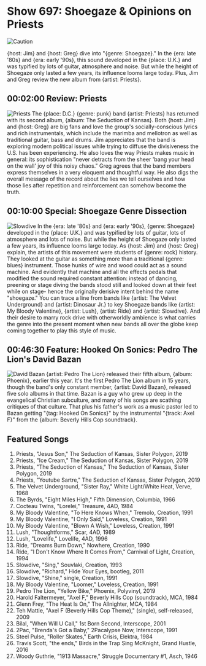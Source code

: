 

# Show 697: Shoegaze & Opinions on Priests

![Caution](https://sound-images.s3.amazonaws.com/images/2019/shoegaze1.jpg)

{host: Jim} and {host: Greg} dive into "{genre: Shoegaze}." In the {era: late '80s} and {era: early '90s}, this sound developed in the {place: U.K.} and was typified by lots of guitar, atmosphere and noise. But while the height of Shoegaze only lasted a few years, its influence looms large today. Plus, Jim and Greg review the new album from {artist: Priests}.

## 00:02:00 Review: Priests
![Priests](https://sound-images.s3.amazonaws.com/images/2019/priests.jpg)
The {place: D.C.} {genre: punk} band {artist: Priests} has returned with its second album, {album: The Seduction of Kansas}. Both {host: Jim} and {host: Greg} are big fans and love the group's socially-conscious lyrics and rich instrumentals, which include the marimba and mellotron as well as traditional guitar, bass and drums. Jim appreciates that the band is exploring modern political issues while trying to diffuse the divisiveness the U.S. has been experiencing. He also loves the way Priests makes music in general: its sophistication "never detracts from the sheer 'bang your head on the wall' joy of this noisy chaos." Greg agrees that the band members express themselves in a very eloquent and thoughtful way. He also digs the overall message of the record about the lies we tell ourselves and how those lies after repetition and reinforcement can somehow become the truth.

## 00:10:00 Special: Shoegaze Genre Dissection
![Slowdive](https://sound-images.s3.amazonaws.com/images/2019/slowdive.jpg)
In the {era: late '80s} and {era: early '90s}, {genre: Shoegaze} developed in the {place: U.K.} and was typified by lots of guitar, lots of atmosphere and lots of noise. But while the height of Shoegaze only lasted a few years, its influence looms large today. As {host: Jim} and {host: Greg} explain, the artists of this movement were students of {genre: rock} history. They looked at the guitar as something more than a traditional {genre: blues} instrument. Those hunks of wire and wood could act as a sound machine. And evidently that machine and all the effects pedals that modified the sound required constant attention: instead of dancing, preening or stage diving the bands stood still and looked down at their feet while on stage- hence the originally derisive intent behind the name "shoegaze." You can trace a line from bands like {artist: The Velvet Underground} and {artist: Dinosaur Jr.} to key Shoegaze bands like {artist: My Bloody Valentine}, {artist: Lush}, {artist: Ride} and {artist: Slowdive}. And their desire to marry rock drive with otherworldly ambience is what carries the genre into the present moment when new bands all over the globe keep coming together to play this style of music. 

## 00:46:30 Feature: Hooked On Sonics: Pedro The Lion's David Bazan
![David Bazan](https://sound-images.s3.amazonaws.com/images/2019/bazan.jpg)
{artist: Pedro The Lion} released their fifth album, {album: Phoenix}, earlier this year. It's the first Pedro The Lion album in 15 years, though the band's only constant member, {artist: David Bazan}, released five solo albums in that time. Bazan is a guy who grew up deep in the evangelical Christian subculture, and many of his songs are scathing critiques of that culture. That plus his father's work as a music pastor led to Bazan getting "{tag: Hooked On Sonics}" by the instrumental "{track: Axel F}" from the {album: Beverly Hills Cop soundtrack}. 

## Featured Songs
1. Priests, "Jesus Son," The Seduction of Kansas, Sister Polygon, 2019
1. Priests, "Ice Cream," The Seduction of Kansas, Sister Polygon, 2019
1. Priests, "The Seduction of Kansas," The Seduction of Kansas, Sister Polygon, 2019
1. Priests, "Youtube Sartre," The Seduction of Kansas, Sister Polygon, 2019
1. The Velvet Underground, "Sister Ray," White Light/White Heat, Verve, 1968
1. The Byrds, "Eight Miles High," Fifth Dimension, Columbia, 1966
1. Cocteau Twins, "Lorelei," Treasure, 4AD, 1984
1. My Bloody Valentine, "To Here Knows When," Tremolo, Creation, 1991
1. My Bloody Valentine, "I Only Said," Loveless, Creation, 1991
1. My Bloody Valentine, "Blown A Wish," Loveless, Creation, 1991
1. Lush, "Thoughtforms," Scar, 4AD, 1989
1. Lush, "Lovelife," Lovelife, 4AD, 1996
1. Ride, "Dreams Burn Down," Nowhere, Creation, 1990
1. Ride, "I Don't Know Where It Comes From," Carnival of Light, Creation, 1994
1. Slowdive, "Sing," Souvlaki, Creation, 1993
1. Slowdive, "Richard," Hide Your Eyes, bootleg, 2011
1. Slowdive, "Shine," single, Creation, 1991
1. My Bloody Valentine, "Loomer," Loveless, Creation, 1991
1. Pedro The Lion, "Yellow Bike," Phoenix, Polyvinyl, 2019
1. Harold Faltermeyer, "Axel F," Beverly Hills Cop (soundtrack), MCA, 1984
1. Glenn Frey, "The Heat Is On," The Allnighter, MCA, 1984
1. Teh Mattie, "Axel F (Beverly Hills Cop Theme)," (single), self-released, 2009
1. Bilal, "When Will U Call," 1st Born Second, Interscope, 2001
1. 2Pac, "Brenda's Got a Baby," 2Pacalypse Now, Interscope, 1991
1. Steel Pulse, "Roller Skates," Earth Crisis, Elektra, 1984
1. Travis Scott, "the ends," Birds in the Trap Sing McKnight, Grand Hustle, 2016
1. Woody Guthrie, "1913 Massacre," Struggle Documentary #1, Asch, 1946
